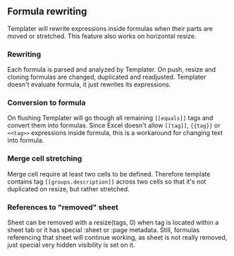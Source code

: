 ## Formula rewriting

Templater will rewrite expressions inside formulas when their parts are moved or stretched.
This feature also works on horizontal resize.

### Rewriting

Each formula is parsed and analyzed by Templater.
On push, resize and cloning formulas are changed, duplicated and readjusted.
Templater doesn't evaluate formula, it just rewrites its expressions.

### Conversion to formula

On flushing Templater will go though all remaining `[[equals]]` tags and convert them into formulas.
Since Excel doesn't allow `[[tag]]`, `{{tag}}` or `<<tag>>` expressions inside formula, this is a workaround for changing text into formula.

### Merge cell stretching

Merge cell require at least two cells to be defined. 
Therefore template contains tag `[[groups.description]]` across two cells so that it's not duplicated on resize, but rather stretched.

### References to "removed" sheet

Sheet can be removed with a resize(tags, 0) when tag is located within a sheet tab or it has special :sheet or :page metadata.
Still, formulas referencing that sheet will continue working, as sheet is not really removed, just special very hidden visibility is set on it.